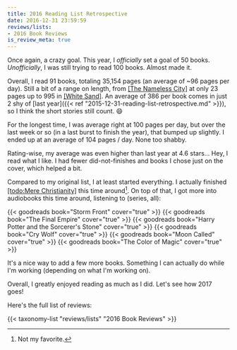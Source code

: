 ```yaml
---
title: 2016 Reading List Retrospective
date: 2016-12-31 23:59:59
reviews/lists:
- 2016 Book Reviews
is_review_meta: true
---
```

Once again, a crazy goal. This year, I *officially* set a goal of 50 books. *Unofficially*, I was still trying to read 100 books. Almost made it.

Overall, I read 91 books, totaling 35,154 pages (an average of ~96 pages per day). Still a bit of a range on length, from [[The Nameless City]]() at only 23 pages up to 995 in [[White Sand]](). An average of 386 per book comes in just 2 shy of [last year]({{< ref "2015-12-31-reading-list-retrospective.md" >}}), so I think the short stories still count. :smile:

<!--more-->

For the longest time, I was average right at 100 pages per day, but over the last week or so (in a last burst to finish the year), that bumped up slightly. I ended up at an average of 104 pages / day. None too shabby.

Rating-wise, my average was even higher than last year at 4.6 stars... Hey, I read what I like. I had fewer did-not-finishes and books I chose just on the cover, which helped a bit.

Compared to my original list, I at least started everything. I actually finished [[todo:Mere Christianity]]() this time around[^1]. On top of that, I got more into audiobooks this time around, listening to (series, all):

{{< goodreads book="Storm Front" cover="true" >}}
{{< goodreads book="The Final Empire" cover="true" >}}
{{< goodreads book="Harry Potter and the Sorcerer's Stone" cover="true" >}}
{{< goodreads book="Cry Wolf" cover="true" >}}
{{< goodreads book="Moon Called" cover="true" >}}
{{< goodreads book="The Color of Magic" cover="true" >}}

It's a nice way to add a few more books. Something I can actually do while I'm working (depending on what I'm working on).

Overall, I greatly enjoyed reading as much as I did. Let's see how 2017 goes!

Here's the full list of reviews:

{{< taxonomy-list "reviews/lists" "2016 Book Reviews" >}}

[^1]: Not my favorite.
